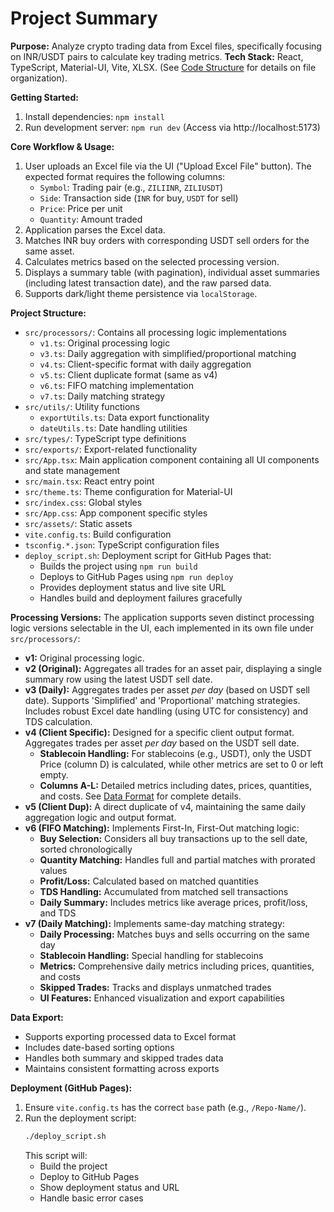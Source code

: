 # Project Summary

**Purpose:** Analyze crypto trading data from Excel files, specifically focusing on INR/USDT pairs to calculate key trading metrics.
**Tech Stack:** React, TypeScript, Material-UI, Vite, XLSX. (See [Code Structure](mdc:.metadata/code_structure.md) for details on file organization).

**Getting Started:**
1. Install dependencies: `npm install`
2. Run development server: `npm run dev` (Access via http://localhost:5173)

**Core Workflow & Usage:**
1. User uploads an Excel file via the UI ("Upload Excel File" button). The expected format requires the following columns:
   - `Symbol`: Trading pair (e.g., `ZILIINR`, `ZILIUSDT`)
   - `Side`: Transaction side (`INR` for buy, `USDT` for sell)
   - `Price`: Price per unit
   - `Quantity`: Amount traded
2. Application parses the Excel data.
3. Matches INR buy orders with corresponding USDT sell orders for the same asset.
4. Calculates metrics based on the selected processing version.
5. Displays a summary table (with pagination), individual asset summaries (including latest transaction date), and the raw parsed data.
6. Supports dark/light theme persistence via `localStorage`.

**Project Structure:**
- `src/processors/`: Contains all processing logic implementations
  - `v1.ts`: Original processing logic
  - `v3.ts`: Daily aggregation with simplified/proportional matching
  - `v4.ts`: Client-specific format with daily aggregation
  - `v5.ts`: Client duplicate format (same as v4)
  - `v6.ts`: FIFO matching implementation
  - `v7.ts`: Daily matching strategy
- `src/utils/`: Utility functions
  - `exportUtils.ts`: Data export functionality
  - `dateUtils.ts`: Date handling utilities
- `src/types/`: TypeScript type definitions
- `src/exports/`: Export-related functionality
- `src/App.tsx`: Main application component containing all UI components and state management
- `src/main.tsx`: React entry point
- `src/theme.ts`: Theme configuration for Material-UI
- `src/index.css`: Global styles
- `src/App.css`: App component specific styles
- `src/assets/`: Static assets
- `vite.config.ts`: Build configuration
- `tsconfig.*.json`: TypeScript configuration files
- `deploy_script.sh`: Deployment script for GitHub Pages that:
  - Builds the project using `npm run build`
  - Deploys to GitHub Pages using `npm run deploy`
  - Provides deployment status and live site URL
  - Handles build and deployment failures gracefully

**Processing Versions:**
The application supports seven distinct processing logic versions selectable in the UI, each implemented in its own file under `src/processors/`:

- **v1:** Original processing logic.
- **v2 (Original):** Aggregates all trades for an asset pair, displaying a single summary row using the latest USDT sell date.
- **v3 (Daily):** Aggregates trades per asset *per day* (based on USDT sell date). Supports 'Simplified' and 'Proportional' matching strategies. Includes robust Excel date handling (using UTC for consistency) and TDS calculation.
- **v4 (Client Specific):** Designed for a specific client output format. Aggregates trades per asset *per day* based on the USDT sell date.
    - **Stablecoin Handling:** For stablecoins (e.g., USDT), only the USDT Price (column D) is calculated, while other metrics are set to 0 or left empty.
    - **Columns A-L:** Detailed metrics including dates, prices, quantities, and costs. See [Data Format](mdc:.metadata/data_format.md) for complete details.
- **v5 (Client Dup):** A direct duplicate of v4, maintaining the same daily aggregation logic and output format.
- **v6 (FIFO Matching):** Implements First-In, First-Out matching logic:
    - **Buy Selection:** Considers all buy transactions up to the sell date, sorted chronologically
    - **Quantity Matching:** Handles full and partial matches with prorated values
    - **Profit/Loss:** Calculated based on matched quantities
    - **TDS Handling:** Accumulated from matched sell transactions
    - **Daily Summary:** Includes metrics like average prices, profit/loss, and TDS
- **v7 (Daily Matching):** Implements same-day matching strategy:
    - **Daily Processing:** Matches buys and sells occurring on the same day
    - **Stablecoin Handling:** Special handling for stablecoins
    - **Metrics:** Comprehensive daily metrics including prices, quantities, and costs
    - **Skipped Trades:** Tracks and displays unmatched trades
    - **UI Features:** Enhanced visualization and export capabilities

**Data Export:**
- Supports exporting processed data to Excel format
- Includes date-based sorting options
- Handles both summary and skipped trades data
- Maintains consistent formatting across exports

**Deployment (GitHub Pages):**
1. Ensure `vite.config.ts` has the correct `base` path (e.g., `/Repo-Name/`).
2. Run the deployment script:
   ```bash
   ./deploy_script.sh
   ```
   This script will:
   - Build the project
   - Deploy to GitHub Pages
   - Show deployment status and URL
   - Handle basic error cases 